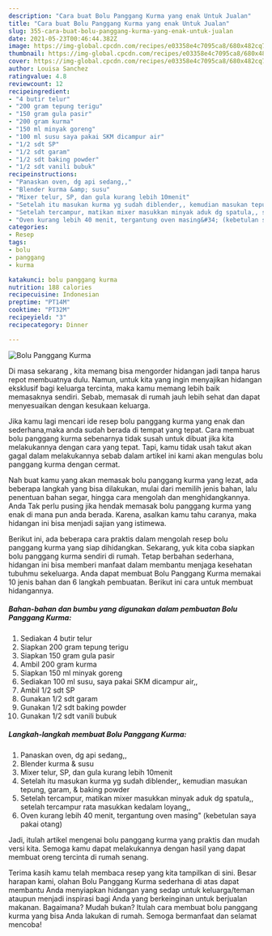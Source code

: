 ```yaml
---
description: "Cara buat Bolu Panggang Kurma yang enak Untuk Jualan"
title: "Cara buat Bolu Panggang Kurma yang enak Untuk Jualan"
slug: 355-cara-buat-bolu-panggang-kurma-yang-enak-untuk-jualan
date: 2021-05-23T00:46:44.382Z
image: https://img-global.cpcdn.com/recipes/e03358e4c7095ca8/680x482cq70/bolu-panggang-kurma-foto-resep-utama.jpg
thumbnail: https://img-global.cpcdn.com/recipes/e03358e4c7095ca8/680x482cq70/bolu-panggang-kurma-foto-resep-utama.jpg
cover: https://img-global.cpcdn.com/recipes/e03358e4c7095ca8/680x482cq70/bolu-panggang-kurma-foto-resep-utama.jpg
author: Louisa Sanchez
ratingvalue: 4.8
reviewcount: 12
recipeingredient:
- "4 butir telur"
- "200 gram tepung terigu"
- "150 gram gula pasir"
- "200 gram kurma"
- "150 ml minyak goreng"
- "100 ml susu saya pakai SKM dicampur air"
- "1/2 sdt SP"
- "1/2 sdt garam"
- "1/2 sdt baking powder"
- "1/2 sdt vanili bubuk"
recipeinstructions:
- "Panaskan oven, dg api sedang,,"
- "Blender kurma &amp; susu"
- "Mixer telur, SP, dan gula kurang lebih 10menit"
- "Setelah itu masukan kurma yg sudah diblender,, kemudian masukan tepung, garam, &amp; baking powder"
- "Setelah tercampur, matikan mixer masukkan minyak aduk dg spatula,, setelah tercampur rata masukkan kedalam loyang,,"
- "Oven kurang lebih 40 menit, tergantung oven masing&#34; (kebetulan saya pakai otang)"
categories:
- Resep
tags:
- bolu
- panggang
- kurma

katakunci: bolu panggang kurma 
nutrition: 188 calories
recipecuisine: Indonesian
preptime: "PT14M"
cooktime: "PT32M"
recipeyield: "3"
recipecategory: Dinner

---
```



![Bolu Panggang Kurma](https://img-global.cpcdn.com/recipes/e03358e4c7095ca8/680x482cq70/bolu-panggang-kurma-foto-resep-utama.jpg)

Di masa  sekarang , kita memang bisa mengorder hidangan jadi tanpa harus repot membuatnya dulu. Namun, untuk kita yang ingin menyajikan hidangan eksklusif bagi keluarga tercinta, maka kamu memang lebih baik memasaknya sendiri. Sebab, memasak di rumah jauh lebih sehat dan dapat menyesuaikan dengan kesukaan keluarga.

Jika kamu lagi mencari ide resep bolu panggang kurma yang enak dan sederhana,maka anda sudah berada di tempat yang tepat. Cara membuat bolu panggang kurma  sebenarnya tidak susah untuk dibuat jika kita melakukannya dengan cara yang tepat. Tapi, kamu tidak usah takut akan gagal dalam melakukannya 
sebab dalam artikel ini kami akan mengulas bolu panggang kurma dengan cermat.  



Nah buat kamu yang akan memasak bolu panggang kurma yang lezat, ada beberapa langkah yang bisa dilakukan, mulai dari memilih jenis bahan, lalu penentuan bahan segar, hingga cara mengolah dan menghidangkannya. Anda Tak perlu pusing jika hendak memasak bolu panggang kurma yang enak di mana pun anda berada. Karena, asalkan kamu  tahu caranya, maka hidangan ini bisa menjadi sajian yang istimewa.

Berikut ini, ada beberapa cara praktis  dalam mengolah resep bolu panggang kurma yang siap dihidangkan. Sekarang, yuk kita coba siapkan bolu panggang kurma sendiri di rumah. Tetap berbahan sederhana, hidangan ini bisa memberi manfaat dalam membantu menjaga kesehatan tubuhmu sekeluarga. Anda dapat membuat Bolu Panggang Kurma memakai 10 jenis bahan dan 6 langkah pembuatan. Berikut ini cara untuk membuat hidangannya.

<!--inarticleads1-->

##### Bahan-bahan dan bumbu yang digunakan dalam pembuatan Bolu Panggang Kurma:

1. Sediakan 4 butir telur
1. Siapkan 200 gram tepung terigu
1. Siapkan 150 gram gula pasir
1. Ambil 200 gram kurma
1. Siapkan 150 ml minyak goreng
1. Sediakan 100 ml susu, saya pakai SKM dicampur air,,
1. Ambil 1/2 sdt SP
1. Gunakan 1/2 sdt garam
1. Gunakan 1/2 sdt baking powder
1. Gunakan 1/2 sdt vanili bubuk




<!--inarticleads2-->

##### Langkah-langkah membuat Bolu Panggang Kurma:

1. Panaskan oven, dg api sedang,,
1. Blender kurma &amp; susu
1. Mixer telur, SP, dan gula kurang lebih 10menit
1. Setelah itu masukan kurma yg sudah diblender,, kemudian masukan tepung, garam, &amp; baking powder
1. Setelah tercampur, matikan mixer masukkan minyak aduk dg spatula,, setelah tercampur rata masukkan kedalam loyang,,
1. Oven kurang lebih 40 menit, tergantung oven masing&#34; (kebetulan saya pakai otang)




Jadi, itulah artikel mengenai  bolu panggang kurma  yang praktis dan mudah versi kita. Semoga kamu dapat melakukannya dengan hasil yang dapat membuat oreng tercinta di rumah senang. 

Terima kasih kamu telah membaca resep yang kita tampilkan di sini. Besar harapan kami, olahan  Bolu Panggang Kurma sederhana di atas dapat membantu Anda menyiapkan hidangan yang sedap untuk keluarga/teman ataupun menjadi inspirasi bagi Anda yang berkeinginan untuk berjualan makanan. Bagaimana? Mudah bukan? Itulah cara membuat bolu panggang kurma yang bisa Anda lakukan di rumah. Semoga bermanfaat dan selamat mencoba!

